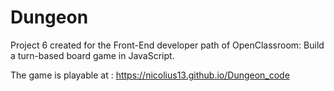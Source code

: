# Dungeon

Project 6 created for the Front-End developer path of OpenClassroom:
Build a turn-based board game in JavaScript.

The game is playable at : https://nicolius13.github.io/Dungeon_code
